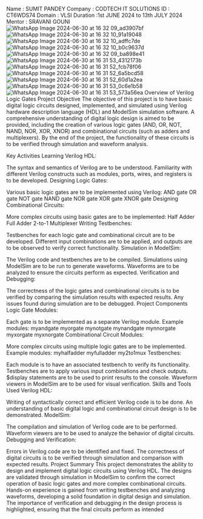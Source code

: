 Name : SUMIT PANDEY Company : CODTECH IT SOLUTIONS ID : CT6WDS74 Domain : VLSI Duration :1st JUNE 2024 to 13th JULY 2024 Mentor : SRAVANI GOUNI
![WhatsApp Image 2024-06-30 at 16 32 09_ad3907bf](https://github.com/sumitpandey100/codtech-task1/assets/174246328/dad6c08e-3f93-4468-8bf5-949cc2ac2c6b)
![WhatsApp Image 2024-06-30 at 16 32 10_91a19048](https://github.com/sumitpandey100/codtech-task1/assets/174246328/5f9eaace-9dc2-4d9a-b50f-edb55ebbce25)
![WhatsApp Image 2024-06-30 at 16 32 10_adffc7de](https://github.com/sumitpandey100/codtech-task1/assets/174246328/c595a0ab-3b59-4bd6-bd13-651484e9e966)
![WhatsApp Image 2024-06-30 at 16 32 10_b0c9637d](https://github.com/sumitpandey100/codtech-task1/assets/174246328/ec68ba51-3fde-4876-99cc-51a6e08fc77f)
![WhatsApp Image 2024-06-30 at 16 32 09_ba898e41](https://github.com/sumitpandey100/codtech-task1/assets/174246328/20de066a-ede1-439f-a984-c787f889fa8a)
![WhatsApp Image 2024-06-30 at 16 31 53_4312173b](https://github.com/sumitpandey100/codtech-task1/assets/174246328/c00a7b84-3a31-4175-8ce7-7dba5a7fd68e)
![WhatsApp Image 2024-06-30 at 16 31 52_fcb78f06](https://github.com/sumitpandey100/codtech-task1/assets/174246328/92fb25bb-044d-41db-a977-dfc5119d5fe4)
![WhatsApp Image 2024-06-30 at 16 31 52_6a5bcd58](https://github.com/sumitpandey100/codtech-task1/assets/174246328/55a5ac41-4b2a-4b62-9647-364abc9f8810)
![WhatsApp Image 2024-06-30 at 16 31 52_60d1a2ea](https://github.com/sumitpandey100/codtech-task1/assets/174246328/dc798fae-cd88-445f-ac29-ac111fdc3eac)
![WhatsApp Image 2024-06-30 at 16 31 53_0c6e1b58](https://github.com/sumitpandey100/codtech-task1/assets/174246328/dfeb4fdb-da3e-4113-b1ea-ce327b049788)
![WhatsApp Image 2024-06-30 at 16 31 53_573a56ea](https://github.com/sumitpandey100/codtech-task1/assets/174246328/40cdbfe8-7ccc-4efe-8509-3c9a30510a51)
Overview of Verilog Logic Gates Project
Objective
The objective of this project is to have basic digital logic circuits designed, implemented, and simulated using Verilog hardware description language (HDL) and ModelSim simulation software. A comprehensive understanding of digital logic design is aimed to be provided, including the creation of various logic gates (AND, OR, NOT, NAND, NOR, XOR, XNOR) and combinational circuits (such as adders and multiplexers). By the end of the project, the functionality of these circuits is to be verified through simulation and waveform analysis.

Key Activities
Learning Verilog HDL:

The syntax and semantics of Verilog are to be understood.
Familiarity with different Verilog constructs such as modules, ports, wires, and registers is to be developed.
Designing Logic Gates:

Various basic logic gates are to be implemented using Verilog:
AND gate
OR gate
NOT gate
NAND gate
NOR gate
XOR gate
XNOR gate
Designing Combinational Circuits:

More complex circuits using basic gates are to be implemented:
Half Adder
Full Adder
2-to-1 Multiplexer
Writing Testbenches:

Testbenches for each logic gate and combinational circuit are to be developed.
Different input combinations are to be applied, and outputs are to be observed to verify correct functionality.
Simulation in ModelSim:

The Verilog code and testbenches are to be compiled.
Simulations using ModelSim are to be run to generate waveforms.
Waveforms are to be analyzed to ensure the circuits perform as expected.
Verification and Debugging:

The correctness of the logic gates and combinational circuits is to be verified by comparing the simulation results with expected results.
Any issues found during simulation are to be debugged.
Project Components
Logic Gate Modules:

Each gate is to be implemented as a separate Verilog module.
Example modules:
myandgate
myorgate
mynotgate
mynandgate
mynnorgate
myxorgate
myxnorgate
Combinational Circuit Modules:

More complex circuits using multiple logic gates are to be implemented.
Example modules:
myhalfadder
myfulladder
my2to1mux
Testbenches:

Each module is to have an associated testbench to verify its functionality.
Testbenches are to apply various input combinations and check outputs.
$display statements are to be used to print results to the console.
Waveform viewers in ModelSim are to be used for visual verification.
Skills and Tools Used
Verilog HDL:

Writing of syntactically correct and efficient Verilog code is to be done.
An understanding of basic digital logic and combinational circuit design is to be demonstrated.
ModelSim:

The compilation and simulation of Verilog code are to be performed.
Waveform viewers are to be used to analyze the behavior of digital circuits.
Debugging and Verification:

Errors in Verilog code are to be identified and fixed.
The correctness of digital circuits is to be verified through simulation and comparison with expected results.
Project Summary
This project demonstrates the ability to design and implement digital logic circuits using Verilog HDL. The designs are validated through simulation in ModelSim to confirm the correct operation of basic logic gates and more complex combinational circuits. Hands-on experience is gained from writing testbenches and analyzing waveforms, developing a solid foundation in digital design and simulation. The importance of verification and debugging in the design process is highlighted, ensuring that the final circuits perform as intended



